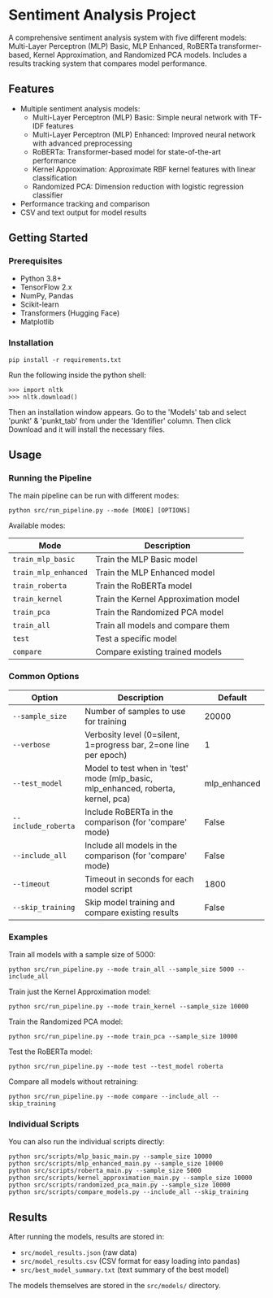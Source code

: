 # Sentiment Analysis Project

A comprehensive sentiment analysis system with five different models: Multi-Layer Perceptron (MLP) Basic, MLP Enhanced, RoBERTa transformer-based, Kernel Approximation, and Randomized PCA models. Includes a results tracking system that compares model performance.

## Features

- Multiple sentiment analysis models:
  - Multi-Layer Perceptron (MLP) Basic: Simple neural network with TF-IDF features
  - Multi-Layer Perceptron (MLP) Enhanced: Improved neural network with advanced preprocessing
  - RoBERTa: Transformer-based model for state-of-the-art performance
  - Kernel Approximation: Approximate RBF kernel features with linear classification
  - Randomized PCA: Dimension reduction with logistic regression classifier
- Performance tracking and comparison
- CSV and text output for model results

## Getting Started

### Prerequisites

- Python 3.8+
- TensorFlow 2.x
- NumPy, Pandas
- Scikit-learn
- Transformers (Hugging Face)
- Matplotlib

### Installation

```
pip install -r requirements.txt
```
Run the following inside the python shell:
```
>>> import nltk
>>> nltk.download()
```
Then an installation window appears. Go to the 'Models' tab and select 'punkt' & 'punkt_tab' from under the 'Identifier' column. Then click Download and it will install the necessary files.


## Usage

### Running the Pipeline

The main pipeline can be run with different modes:

```
python src/run_pipeline.py --mode [MODE] [OPTIONS]
```

Available modes:

| Mode | Description |
|------|-------------|
| `train_mlp_basic` | Train the MLP Basic model |
| `train_mlp_enhanced` | Train the MLP Enhanced model |
| `train_roberta` | Train the RoBERTa model |
| `train_kernel` | Train the Kernel Approximation model |
| `train_pca` | Train the Randomized PCA model |
| `train_all` | Train all models and compare them |
| `test` | Test a specific model |
| `compare` | Compare existing trained models |

### Common Options

| Option | Description | Default |
|--------|-------------|---------|
| `--sample_size` | Number of samples to use for training | 20000 |
| `--verbose` | Verbosity level (0=silent, 1=progress bar, 2=one line per epoch) | 1 |
| `--test_model` | Model to test when in 'test' mode (mlp_basic, mlp_enhanced, roberta, kernel, pca) | mlp_enhanced |
| `--include_roberta` | Include RoBERTa in the comparison (for 'compare' mode) | False |
| `--include_all` | Include all models in the comparison (for 'compare' mode) | False |
| `--timeout` | Timeout in seconds for each model script | 1800 |
| `--skip_training` | Skip model training and compare existing results | False |

### Examples

Train all models with a sample size of 5000:
```
python src/run_pipeline.py --mode train_all --sample_size 5000 --include_all
```

Train just the Kernel Approximation model:
```
python src/run_pipeline.py --mode train_kernel --sample_size 10000
```

Train the Randomized PCA model:
```
python src/run_pipeline.py --mode train_pca --sample_size 10000
```

Test the RoBERTa model:
```
python src/run_pipeline.py --mode test --test_model roberta
```

Compare all models without retraining:
```
python src/run_pipeline.py --mode compare --include_all --skip_training
```

### Individual Scripts

You can also run the individual scripts directly:

```
python src/scripts/mlp_basic_main.py --sample_size 10000
python src/scripts/mlp_enhanced_main.py --sample_size 10000
python src/scripts/roberta_main.py --sample_size 5000
python src/scripts/kernel_approximation_main.py --sample_size 10000
python src/scripts/randomized_pca_main.py --sample_size 10000
python src/scripts/compare_models.py --include_all --skip_training
```

## Results

After running the models, results are stored in:
- `src/model_results.json` (raw data)
- `src/model_results.csv` (CSV format for easy loading into pandas)
- `src/best_model_summary.txt` (text summary of the best model)

The models themselves are stored in the `src/models/` directory. 